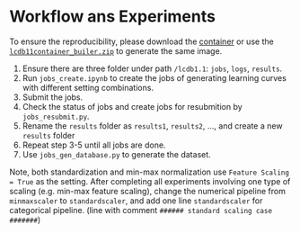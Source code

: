 # Workflow ans Experiments
To ensure the reproducibility, please download the [container](https://surfdrive.surf.nl/files/index.php/s/TSe0nqWKcT5jPwK) or use the [`lcdb11container_builer.zip`](./lcdb11container_builder.zip) to generate the same image. 

1. Ensure there are three folder under path `/lcdb1.1`: `jobs`, `logs`, `results`. 
2. Run `jobs_create.ipynb` to create the jobs of generating learning curves with different setting combinations. 
3. Submit the jobs. 
4. Check the status of jobs and create jobs for resubmition by `jobs_resubmit.py`. 
5. Rename the `results` folder as `results1`, `results2`, ..., and create a new `results` folder
6. Repeat step 3-5 until all jobs are done. 
7. Use `jobs_gen_database.py` to generate the dataset. 

Note, both standardization and min-max normalization use `Feature Scaling = True` as the setting. 
After completing all experiments involving one type of scaling (e.g. min-max feature scaling), change the numerical pipeline from `minmaxscaler` to `standardscaler`, and add one line `standardscaler` for categorical pipeline. (line with comment `###### standard scaling case #######`)